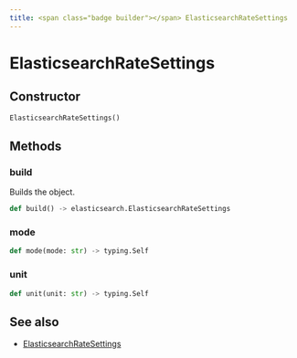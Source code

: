 ```yaml
---
title: <span class="badge builder"></span> ElasticsearchRateSettings
---
```

# <span class="badge builder"></span> ElasticsearchRateSettings

## Constructor

```python
ElasticsearchRateSettings()
```
## Methods

### <span class="badge object-method"></span> build

Builds the object.

```python
def build() -> elasticsearch.ElasticsearchRateSettings
```

### <span class="badge object-method"></span> mode

```python
def mode(mode: str) -> typing.Self
```

### <span class="badge object-method"></span> unit

```python
def unit(unit: str) -> typing.Self
```

## See also

 * <span class="badge object-type-class"></span> [ElasticsearchRateSettings](./object-ElasticsearchRateSettings.md)
